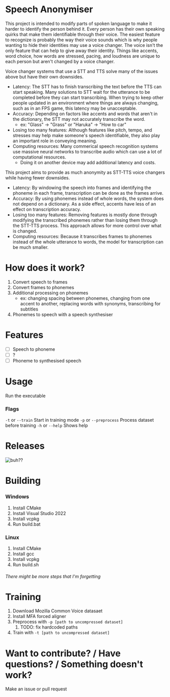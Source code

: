 # Speech Anonymiser

This project is intended to modify parts of spoken language to make it harder to identify the person behind it. Every person has their own speaking quirks that make them identifiable through their voice. The easiest feature to recognize is probably the way their voice sounds which is why people wanting to hide their identities may use a voice changer. The voice isn't the only feature that can help to give away their identity. Things like accents, word choice, how words are stressed, pacing, and loudness are unique to each person but aren't changed by a voice changer. 

Voice changer systems that use a STT and TTS solve many of the issues above but have their own downsides. 
- Latency: The STT has to finish transcribing the text before the TTS can start speaking. Many solutions to STT wait for the utterance to be completed before they can start transcribing. When trying to keep other people updated in an environment where things are always changing, such as in an FPS game, this latency may be unacceptable.
- Accuracy: Depending on factors like accents and words that aren't in the dictionary, the STT may not accurately transcribe the word. 
    - ex: "Glass" -> "Grass" or "Haruka" -> "How to car"
- Losing too many features: Although features like pitch, tempo, and stresses may help make someone's speech identifiable, they also play an important role in conveying meaning. 
- Computing resources: Many commerical speech recognition systems use massive neural networks to transcribe audio which can use a lot of computational resources.
    - Doing it on another device may add additional latency and costs. 

This project aims to provide as much anonymity as STT-TTS voice changers while having fewer downsides.
- Latency: By windowing the speech into frames and identifying the phoneme in each frame, transcription can be done as the frames arrive.
- Accuracy: By using phonemes instead of whole words, the system does not depend on a dictionary. As a side effect, accents have less of an effect on transcription accuracy.
- Losing too many features: Removing features is mostly done through modifying the transcribed phonemes rather than losing them through the STT-TTS process. This approach allows for more control over what is changed.
- Computing resources: Because it transcribes frames to phonemes instead of the whole utterance to words, the model for transcription can be much smaller.

# How does it work?

1. Convert speech to frames
1. Convert frames to phonemes
1. Additional processing on phonemes
    - ex: changing spacing between phonemes, changing from one accent to another, replacing words with synonyms, transcribing for subtitles
1. Phonemes to speech with a speech synthesiser

# Features

- [ ] Speech to phoneme
- [ ] ?
- [ ] Phoneme to synthesised speech

# Usage

Run the executable
### Flags
`-t` or `--train` Start in training mode
`-p` or `--preprocess` Process dataset before training
`-h` or `--help` Shows help

# Releases

![buh??](https://media1.tenor.com/m/-QWKmyICTLcAAAAd/cuh-guh.gif)

# Building
### Windows
1. Install CMake
1. Install Visual Studio 2022
1. Install vcpkg
1. Run build.bat

### Linux
1. Install CMake
1. Install gcc
1. Install vcpkg
1. Run build.sh

###### *There might be more steps that I'm forgetting*

# Training

1. Download Mozilla Common Voice datasaet
1. Install MFA forced aligner
1. Preprocess with `-p [path to uncompressed dataset]`
    1. TODO: fix hardcoded paths
1. Train with `-t [path to uncompressed dataset]`

# Want to contribute? / Have questions? / Something doesn't work?

Make an issue or pull request